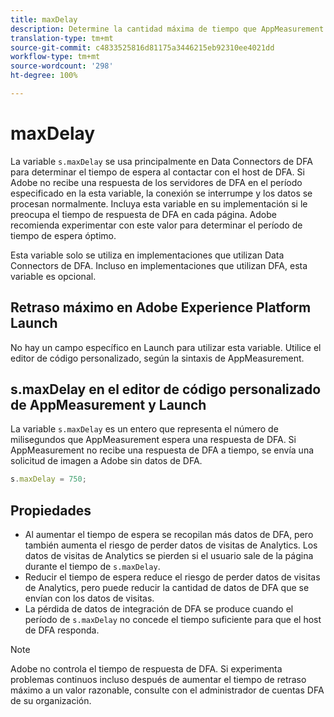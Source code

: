 ```yaml
---
title: maxDelay
description: Determine la cantidad máxima de tiempo que AppMeasurement espera una respuesta de DFA antes de enviar una solicitud de imagen.
translation-type: tm+mt
source-git-commit: c4833525816d81175a3446215eb92310ee4021dd
workflow-type: tm+mt
source-wordcount: '298'
ht-degree: 100%

---
```



# maxDelay

La variable `s.maxDelay` se usa principalmente en Data Connectors de DFA para determinar el tiempo de espera al contactar con el host de DFA. Si Adobe no recibe una respuesta de los servidores de DFA en el período especificado en la esta variable, la conexión se interrumpe y los datos se procesan normalmente. Incluya esta variable en su implementación si le preocupa el tiempo de respuesta de DFA en cada página. Adobe recomienda experimentar con este valor para determinar el período de tiempo de espera óptimo.

Esta variable solo se utiliza en implementaciones que utilizan Data Connectors de DFA. Incluso en implementaciones que utilizan DFA, esta variable es opcional.

## Retraso máximo en Adobe Experience Platform Launch

No hay un campo específico en Launch para utilizar esta variable. Utilice el editor de código personalizado, según la sintaxis de AppMeasurement.

## s.maxDelay en el editor de código personalizado de AppMeasurement y Launch

La variable `s.maxDelay` es un entero que representa el número de milisegundos que AppMeasurement espera una respuesta de DFA. Si AppMeasurement no recibe una respuesta de DFA a tiempo, se envía una solicitud de imagen a Adobe sin datos de DFA.

```js
s.maxDelay = 750;
```

## Propiedades

* Al aumentar el tiempo de espera se recopilan más datos de DFA, pero también aumenta el riesgo de perder datos de visitas de Analytics. Los datos de visitas de Analytics se pierden si el usuario sale de la página durante el tiempo de `s.maxDelay`.
* Reducir el tiempo de espera reduce el riesgo de perder datos de visitas de Analytics, pero puede reducir la cantidad de datos de DFA que se envían con los datos de visitas.
* La pérdida de datos de integración de DFA se produce cuando el período de `s.maxDelay` no concede el tiempo suficiente para que el host de DFA responda.

>[!NOTE]
>
>Adobe no controla el tiempo de respuesta de DFA. Si experimenta problemas continuos incluso después de aumentar el tiempo de retraso máximo a un valor razonable, consulte con el administrador de cuentas DFA de su organización.
